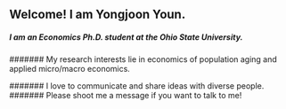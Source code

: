 ## Welcome! I am Yongjoon Youn. 

##### I am an Economics Ph.D. student at the Ohio State University.
####### My research interests lie in economics of population aging and applied micro/macro economics. 
 
####### I love to communicate and share ideas with diverse people. 
####### Please shoot me a message if you want to talk to me! 
